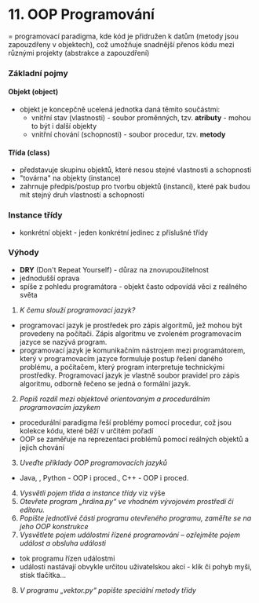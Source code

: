 # 11. OOP Programování

= programovací paradigma, kde kód je přidružen k datům (metody jsou zapouzdřeny v objektech), což umožňuje snadnější přenos kódu mezi různými projekty (abstrakce a zapouzdření)

### Základní pojmy
#### Objekt (object)
- objekt je koncepčně ucelená jednotka daná těmito součástmi:
	- vnitřní stav (vlastnosti) - soubor proměnných, tzv. **atributy** - mohou to být i další objekty
	- vnitřní chování (schopnosti) - soubor procedur, tzv. **metody**

#### Třída (class)
- představuje skupinu objektů, které nesou stejné vlastnosti a schopnosti
- "továrna" na objekty (instance)
- zahrnuje předpis/postup pro tvorbu objektů (instancí), které pak budou mít stejný druh vlastností a schopností

### Instance třídy 
- konkrétní objekt - jeden konkrétní jedinec z příslušné třídy

### Výhody
- **DRY** (Don't Repeat Yourself) - důraz na znovupoužitelnost
- jednodušší oprava
- spíše z pohledu programátora - objekt často odpovídá věci z reálného světa 

1. *K čemu slouží programovací jazyk?*
- programovací jazyk je prostředek pro zápis algoritmů, jež mohou být provedeny na počítači. Zápis algoritmu ve zvoleném programovacím jazyce se nazývá program.
- programovací jazyk je komunikačním nástrojem mezi programátorem, který v programovacím jazyce formuluje postup řešení daného problému, a počítačem, který program interpretuje technickými prostředky. Programovací jazyk je vlastně soubor pravidel pro zápis algoritmu, odborně řečeno se jedná o formální jazyk.
2. *Popiš rozdíl mezi objektově orientovaným a procedurálním programovacím jazykem*
- procedurální paradigma řeší problémy pomocí procedur, což jsou kolekce kódu, které běží v určitém pořadí
- OOP se zaměřuje na reprezentaci problémů pomocí reálných objektů a jejich chování
3. *Uveďte příklady OOP programovacích jazyků*
- Java, , Python - OOP i proced., C++ - OOP i proced.
4. *Vysvětli pojem třída a instance třídy*
 viz výše
5. *Otevřete program „hrdina.py“ ve vhodném vývojovém prostředí či editoru.*
6. *Popište jednotlivé části programu otevřeného programu, zaměřte se na jeho OOP konstrukce*
7. *Vysvětlete pojem událostmi řízené programování – ozřejměte pojem událost a obsluha události*
- tok programu řízen událostmi
- události nastávají obvykle určitou uživatelskou akcí - klik či pohyb myši, stisk tlačítka...
8. *V programu „vektor.py“ popište speciální metody třídy*